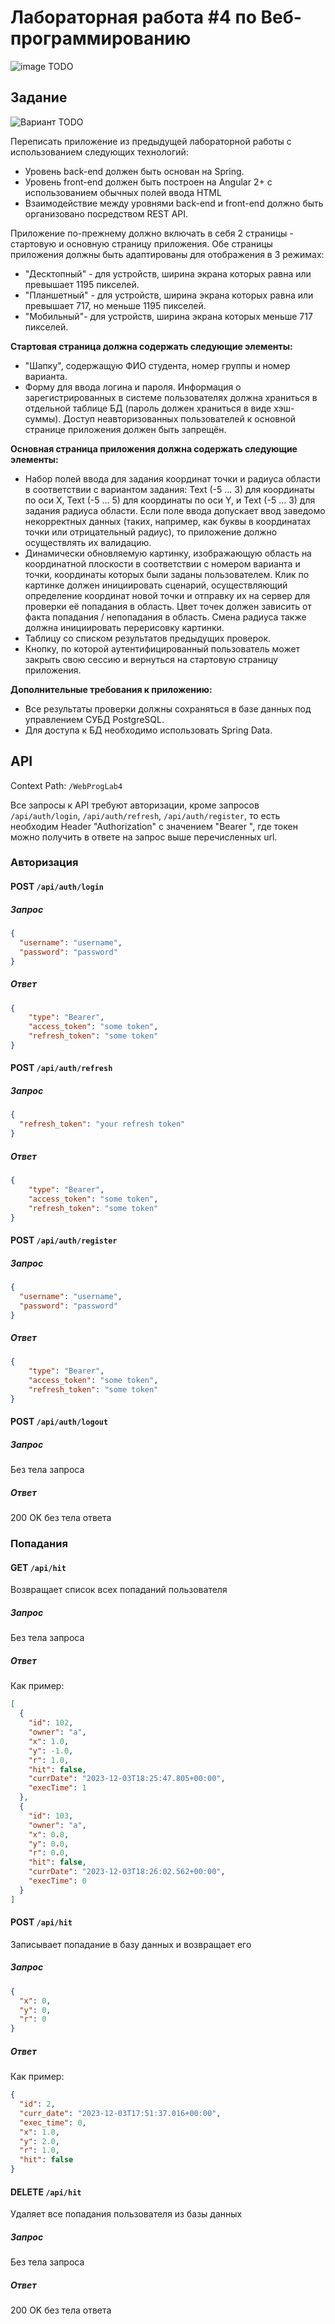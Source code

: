 # Лабораторная работа #4 по Веб-программированию

![image]() TODO

## Задание

![Вариант TODO](img.png)

Переписать приложение из предыдущей лабораторной работы с использованием следующих технологий:

- Уровень back-end должен быть основан на Spring.
- Уровень front-end должен быть построен на Angular 2+ с использованием обычных полей ввода HTML
- Взаимодействие между уровнями back-end и front-end должно быть организовано посредством REST API.

Приложение по-прежнему должно включать в себя 2 страницы - стартовую и основную страницу приложения. Обе страницы приложения должны быть адаптированы для отображения в 3 режимах:

- "Десктопный" - для устройств, ширина экрана которых равна или превышает 1195 пикселей.
- "Планшетный" - для устройств, ширина экрана которых равна или превышает 717, но меньше 1195 пикселей.
- "Мобильный"- для устройств, ширина экрана которых меньше 717 пикселей.

**Стартовая страница должна содержать следующие элементы:**

- "Шапку", содержащую ФИО студента, номер группы и номер варианта.
- Форму для ввода логина и пароля. Информация о зарегистрированных в системе пользователях должна храниться в отдельной таблице БД (пароль должен храниться в виде хэш-суммы). Доступ неавторизованных пользователей к основной странице приложения должен быть запрещён.

**Основная страница приложения должна содержать следующие элементы:**

- Набор полей ввода для задания координат точки и радиуса области в соответствии с вариантом задания: Text (-5 ... 3) для координаты по оси X, Text (-5 ... 5) для координаты по оси Y, и Text (-5 ... 3) для задания радиуса области. Если поле ввода допускает ввод заведомо некорректных данных (таких, например, как буквы в координатах точки или отрицательный радиус), то приложение должно осуществлять их валидацию.
- Динамически обновляемую картинку, изображающую область на координатной плоскости в соответствии с номером варианта и точки, координаты которых были заданы пользователем. Клик по картинке должен инициировать сценарий, осуществляющий определение координат новой точки и отправку их на сервер для проверки её попадания в область. Цвет точек должен зависить от факта попадания / непопадания в область. Смена радиуса также должна инициировать перерисовку картинки.
- Таблицу со списком результатов предыдущих проверок.
- Кнопку, по которой аутентифицированный пользователь может закрыть свою сессию и вернуться на стартовую страницу приложения.

**Дополнительные требования к приложению:**

- Все результаты проверки должны сохраняться в базе данных под управлением СУБД PostgreSQL.
- Для доступа к БД необходимо использовать Spring Data.

## API

Context Path: `/WebProgLab4`

Все запросы к API требуют авторизации, кроме запросов `/api/auth/login`, `/api/auth/refresh`, `/api/auth/register`,
то есть необходим Header "Authorization" с значением "Bearer <token>", где токен можно получить в ответе на запрос выше перечисленных url.

### Авторизация

#### POST `/api/auth/login`

##### Запрос
```json
{
  "username": "username",
  "password": "password"
}
```
##### Ответ
```json
{
    "type": "Bearer",
    "access_token": "some token",
    "refresh_token": "some token"
}
```

#### POST `/api/auth/refresh`

##### Запрос
```json
{
  "refresh_token": "your refresh token"
}
```
##### Ответ
```json
{
    "type": "Bearer",
    "access_token": "some token",
    "refresh_token": "some token"
}
```

#### POST `/api/auth/register`

##### Запрос
```json
{
  "username": "username",
  "password": "password"
}
```
##### Ответ
```json
{
    "type": "Bearer",
    "access_token": "some token",
    "refresh_token": "some token"
}
```

#### POST `/api/auth/logout`

##### Запрос

Без тела запроса

##### Ответ
 200 OK без тела ответа

### Попадания

#### GET `/api/hit`

Возвращает список всех попаданий пользователя

##### Запрос

Без тела запроса

##### Ответ

Как пример:
```json
[
  {
    "id": 102,
    "owner": "a",
    "x": 1.0,
    "y": -1.0,
    "r": 1.0,
    "hit": false,
    "currDate": "2023-12-03T18:25:47.805+00:00",
    "execTime": 1
  },
  {
    "id": 103,
    "owner": "a",
    "x": 0.0,
    "y": 0.0,
    "r": 0.0,
    "hit": false,
    "currDate": "2023-12-03T18:26:02.562+00:00",
    "execTime": 0
  }
]
```

#### POST `/api/hit`

Записывает попадание в базу данных и возвращает его

##### Запрос
```json
{
  "x": 0,
  "y": 0,
  "r": 0
}
```

##### Ответ

Как пример:
```json
{
  "id": 2,
  "curr_date": "2023-12-03T17:51:37.016+00:00",
  "exec_time": 0,
  "x": 1.0,
  "y": 2.0,
  "r": 1.0,
  "hit": false
}
```

#### DELETE `/api/hit`

Удаляет все попадания пользователя из базы данных

##### Запрос

Без тела запроса

##### Ответ

 200 OK без тела ответа